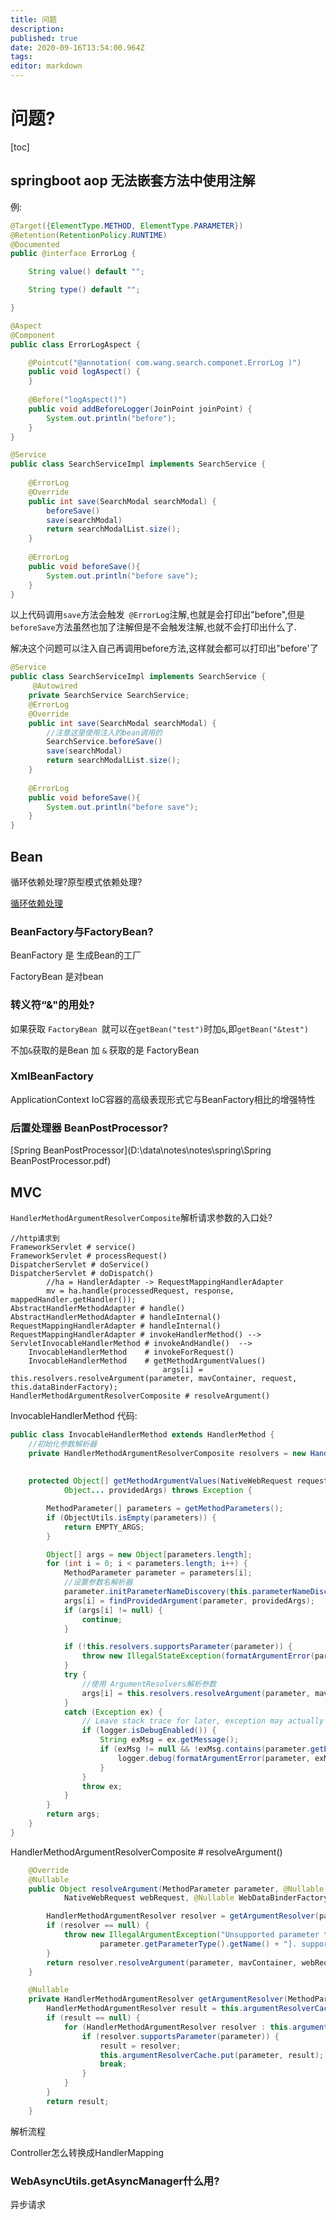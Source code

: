 ```yaml
---
title: 问题
description: 
published: true
date: 2020-09-16T13:54:00.964Z
tags: 
editor: markdown
---
```


# 问题?

[toc]

## springboot aop 无法嵌套方法中使用注解

例: 

```java
@Target({ElementType.METHOD, ElementType.PARAMETER})
@Retention(RetentionPolicy.RUNTIME)
@Documented
public @interface ErrorLog {

    String value() default "";

    String type() default "";

}

@Aspect
@Component
public class ErrorLogAspect {

    @Pointcut("@annotation( com.wang.search.componet.ErrorLog )")
    public void logAspect() {
    }
   
    @Before("logAspect()")
    public void addBeforeLogger(JoinPoint joinPoint) {
        System.out.println("before");
    }
}
```



```java
@Service
public class SearchServiceImpl implements SearchService {
    
    @ErrorLog
    @Override
    public int save(SearchModal searchModal) {
        beforeSave()
        save(searchModal)
        return searchModalList.size();
    }
    
    @ErrorLog
    public void beforeSave(){
        System.out.println("before save");
    }
}
```

以上代码调用`save`方法会触发` @ErrorLog`注解,也就是会打印出"before",但是`beforeSave`方法虽然也加了注解但是不会触发注解,也就不会打印出什么了.

解决这个问题可以注入自己再调用before方法,这样就会都可以打印出"before'了

```java
@Service
public class SearchServiceImpl implements SearchService {
     @Autowired
    private SearchService SearchService;
    @ErrorLog
    @Override
    public int save(SearchModal searchModal) {
        //注意这里使用注入的bean调用的
        SearchService.beforeSave()
        save(searchModal)
        return searchModalList.size();
    }
    
    @ErrorLog
    public void beforeSave(){
        System.out.println("before save");
    }
}
```



## Bean

循环依赖处理?原型模式依赖处理?

[循环依赖处理]([Spring循环依赖](/home/spring/Spring循环依赖))



### BeanFactory与FactoryBean?

BeanFactory 是 生成Bean的工厂

FactoryBean 是对bean

### 转义符“&"的用处?

如果获取 `FactoryBean `就可以在`getBean("test")`时加`&`,即``getBean("&test")``

不加`&`获取的是Bean 加 `&` 获取的是 FactoryBean

### XmlBeanFactory 

 ApplicationContext IoC容器的高级表现形式它与BeanFactory相比的增强特性

### 后置处理器 BeanPostProcessor?

[Spring BeanPostProcessor](D:\data\notes\notes\spring\Spring BeanPostProcessor.pdf)

## MVC

`HandlerMethodArgumentResolverComposite`解析请求参数的入口处?

```
//http请求到
FrameworkServlet # service()
FrameworkServlet # processRequest()
DispatcherServlet # doService()
DispatcherServlet # doDispatch()
        //ha = HandlerAdapter -> RequestMappingHandlerAdapter
		mv = ha.handle(processedRequest, response, mappedHandler.getHandler());
AbstractHandlerMethodAdapter # handle()
AbstractHandlerMethodAdapter # handleInternal()
RequestMappingHandlerAdapter # handleInternal()
RequestMappingHandlerAdapter # invokeHandlerMethod() -->
ServletInvocableHandlerMethod # invokeAndHandle()  -->
    InvocableHandlerMethod    # invokeForRequest()
    InvocableHandlerMethod    # getMethodArgumentValues()
                                  args[i] = this.resolvers.resolveArgument(parameter, mavContainer, request, this.dataBinderFactory);
HandlerMethodArgumentResolverComposite # resolveArgument()			
```

InvocableHandlerMethod 代码:

```java
public class InvocableHandlerMethod extends HandlerMethod {
    //初始化参数解析器
    private HandlerMethodArgumentResolverComposite resolvers = new HandlerMethodArgumentResolverComposite();
    
    
    protected Object[] getMethodArgumentValues(NativeWebRequest request, @Nullable ModelAndViewContainer mavContainer,
			Object... providedArgs) throws Exception {

		MethodParameter[] parameters = getMethodParameters();
		if (ObjectUtils.isEmpty(parameters)) {
			return EMPTY_ARGS;
		}

		Object[] args = new Object[parameters.length];
		for (int i = 0; i < parameters.length; i++) {
			MethodParameter parameter = parameters[i];
			//设置参数名解析器
			parameter.initParameterNameDiscovery(this.parameterNameDiscoverer);
			args[i] = findProvidedArgument(parameter, providedArgs);
			if (args[i] != null) {
				continue;
			}

			if (!this.resolvers.supportsParameter(parameter)) {
				throw new IllegalStateException(formatArgumentError(parameter, "No suitable resolver"));
			}
			try {
				//使用 ArgumentResolvers解析参数
				args[i] = this.resolvers.resolveArgument(parameter, mavContainer, request, this.dataBinderFactory);
			}
			catch (Exception ex) {
				// Leave stack trace for later, exception may actually be resolved and handled...
				if (logger.isDebugEnabled()) {
					String exMsg = ex.getMessage();
					if (exMsg != null && !exMsg.contains(parameter.getExecutable().toGenericString())) {
						logger.debug(formatArgumentError(parameter, exMsg));
					}
				}
				throw ex;
			}
		}
		return args;
	}
}
```

HandlerMethodArgumentResolverComposite # resolveArgument()

```java
    @Override
	@Nullable
	public Object resolveArgument(MethodParameter parameter, @Nullable ModelAndViewContainer mavContainer,
			NativeWebRequest webRequest, @Nullable WebDataBinderFactory binderFactory) throws Exception {

		HandlerMethodArgumentResolver resolver = getArgumentResolver(parameter);
		if (resolver == null) {
			throw new IllegalArgumentException("Unsupported parameter type [" +
					parameter.getParameterType().getName() + "]. supportsParameter should be called first.");
		}
		return resolver.resolveArgument(parameter, mavContainer, webRequest, binderFactory);
	}
```

```java
    @Nullable
	private HandlerMethodArgumentResolver getArgumentResolver(MethodParameter parameter) {
		HandlerMethodArgumentResolver result = this.argumentResolverCache.get(parameter);
		if (result == null) {
			for (HandlerMethodArgumentResolver resolver : this.argumentResolvers) {
				if (resolver.supportsParameter(parameter)) {
					result = resolver;
					this.argumentResolverCache.put(parameter, result);
					break;
				}
			}
		}
		return result;
	}
```



解析流程

Controller怎么转换成HandlerMapping

### WebAsyncUtils.getAsyncManager什么用?

异步请求